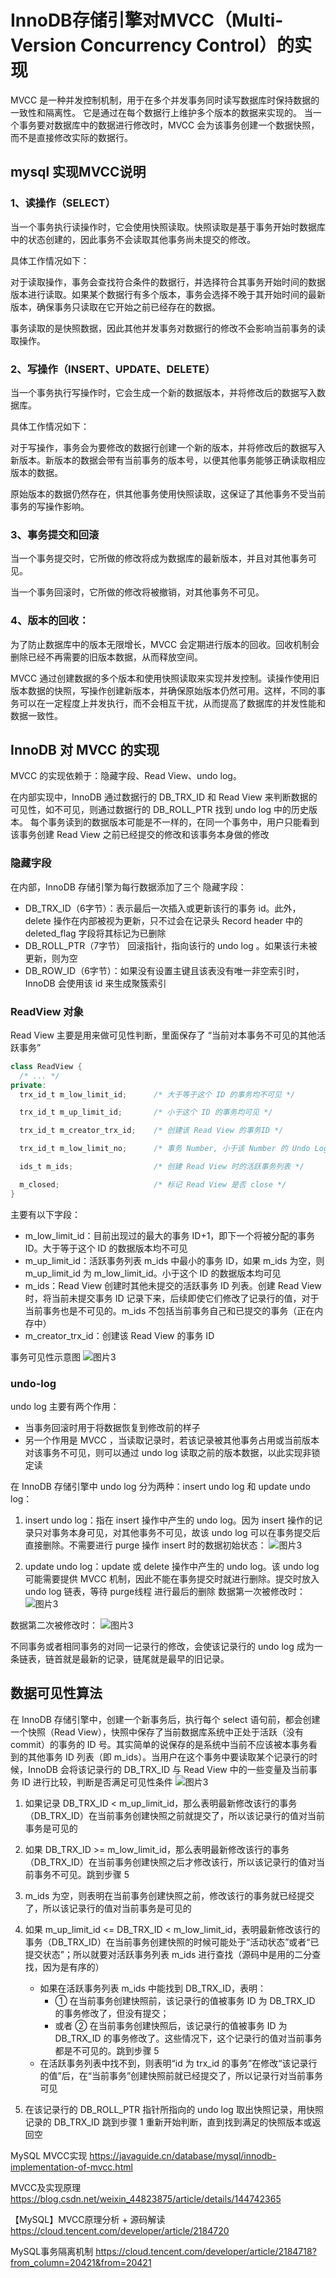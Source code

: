 # InnoDB存储引擎对MVCC（Multi-Version Concurrency Control）的实现

MVCC 是一种并发控制机制，用于在多个并发事务同时读写数据库时保持数据的一致性和隔离性。 它是通过在每个数据行上维护多个版本的数据来实现的。
当一个事务要对数据库中的数据进行修改时，MVCC 会为该事务创建一个数据快照，而不是直接修改实际的数据行。
## mysql 实现MVCC说明 

### 1、读操作（SELECT）
当一个事务执行读操作时，它会使用快照读取。快照读取是基于事务开始时数据库中的状态创建的，因此事务不会读取其他事务尚未提交的修改。

具体工作情况如下：

对于读取操作，事务会查找符合条件的数据行，并选择符合其事务开始时间的数据版本进行读取。如果某个数据行有多个版本，事务会选择不晚于其开始时间的最新版本，确保事务只读取在它开始之前已经存在的数据。

事务读取的是快照数据，因此其他并发事务对数据行的修改不会影响当前事务的读取操作。

### 2、写操作（INSERT、UPDATE、DELETE）
当一个事务执行写操作时，它会生成一个新的数据版本，并将修改后的数据写入数据库。

具体工作情况如下：

对于写操作，事务会为要修改的数据行创建一个新的版本，并将修改后的数据写入新版本。新版本的数据会带有当前事务的版本号，以便其他事务能够正确读取相应版本的数据。

原始版本的数据仍然存在，供其他事务使用快照读取，这保证了其他事务不受当前事务的写操作影响。

### 3、事务提交和回滚
当一个事务提交时，它所做的修改将成为数据库的最新版本，并且对其他事务可见。

当一个事务回滚时，它所做的修改将被撤销，对其他事务不可见。

### 4、版本的回收：
为了防止数据库中的版本无限增长，MVCC 会定期进行版本的回收。回收机制会删除已经不再需要的旧版本数据，从而释放空间。 

MVCC 通过创建数据的多个版本和使用快照读取来实现并发控制。读操作使用旧版本数据的快照，写操作创建新版本，并确保原始版本仍然可用。这样，不同的事务可以在一定程度上并发执行，而不会相互干扰，从而提高了数据库的并发性能和数据一致性。

## InnoDB 对 MVCC 的实现
MVCC 的实现依赖于：隐藏字段、Read View、undo log。

在内部实现中，InnoDB 通过数据行的 DB_TRX_ID 和 Read View 来判断数据的可见性，如不可见，则通过数据行的 DB_ROLL_PTR 找到 undo log 中的历史版本。
每个事务读到的数据版本可能是不一样的，在同一个事务中，用户只能看到该事务创建 Read View 之前已经提交的修改和该事务本身做的修改

### 隐藏字段
在内部，InnoDB 存储引擎为每行数据添加了三个 隐藏字段：
* DB_TRX_ID（6字节）：表示最后一次插入或更新该行的事务 id。此外，delete 操作在内部被视为更新，只不过会在记录头 Record header 中的 deleted_flag 字段将其标记为已删除
* DB_ROLL_PTR（7字节） 回滚指针，指向该行的 undo log 。如果该行未被更新，则为空
* DB_ROW_ID（6字节）：如果没有设置主键且该表没有唯一非空索引时，InnoDB 会使用该 id 来生成聚簇索引

### ReadView 对象
Read View 主要是用来做可见性判断，里面保存了 “当前对本事务不可见的其他活跃事务”
```java
class ReadView {
  /* ... */
private:
  trx_id_t m_low_limit_id;      /* 大于等于这个 ID 的事务均不可见 */

  trx_id_t m_up_limit_id;       /* 小于这个 ID 的事务均可见 */

  trx_id_t m_creator_trx_id;    /* 创建该 Read View 的事务ID */

  trx_id_t m_low_limit_no;      /* 事务 Number, 小于该 Number 的 Undo Logs 均可以被 Purge */

  ids_t m_ids;                  /* 创建 Read View 时的活跃事务列表 */

  m_closed;                     /* 标记 Read View 是否 close */
}
```
主要有以下字段：
* m_low_limit_id：目前出现过的最大的事务 ID+1，即下一个将被分配的事务 ID。大于等于这个 ID 的数据版本均不可见
* m_up_limit_id：活跃事务列表 m_ids 中最小的事务 ID，如果 m_ids 为空，则 m_up_limit_id 为 m_low_limit_id。小于这个 ID 的数据版本均可见
* m_ids：Read View 创建时其他未提交的活跃事务 ID 列表。创建 Read View时，将当前未提交事务 ID 记录下来，后续即使它们修改了记录行的值，对于当前事务也是不可见的。m_ids 不包括当前事务自己和已提交的事务（正在内存中）
* m_creator_trx_id：创建该 Read View 的事务 ID

事务可见性示意图
![图片3](../../src/main/resources/static/image/mysql/read_view.png)

### undo-log
undo log 主要有两个作用：
* 当事务回滚时用于将数据恢复到修改前的样子
* 另一个作用是 MVCC ，当读取记录时，若该记录被其他事务占用或当前版本对该事务不可见，则可以通过 undo log 读取之前的版本数据，以此实现非锁定读

在 InnoDB 存储引擎中 undo log 分为两种：insert undo log 和 update undo log：
1. insert undo log：指在 insert 操作中产生的 undo log。因为 insert 操作的记录只对事务本身可见，对其他事务不可见，故该 undo log 可以在事务提交后直接删除。不需要进行 purge 操作
   insert 时的数据初始状态：
![图片3](../../src/main/resources/static/image/mysql/undo_log1.png)

2. update undo log：update 或 delete 操作中产生的 undo log。该 undo log可能需要提供 MVCC 机制，因此不能在事务提交时就进行删除。提交时放入 undo log 链表，等待 purge线程 进行最后的删除
   数据第一次被修改时：
![图片3](../../src/main/resources/static/image/mysql/undo_log2.png)

数据第二次被修改时：
![图片3](../../src/main/resources/static/image/mysql/undo_log3.png)

不同事务或者相同事务的对同一记录行的修改，会使该记录行的 undo log 成为一条链表，链首就是最新的记录，链尾就是最早的旧记录。


## 数据可见性算法
在 InnoDB 存储引擎中，创建一个新事务后，执行每个 select 语句前，都会创建一个快照（Read View），快照中保存了当前数据库系统中正处于活跃（没有 commit）的事务的 ID 号。其实简单的说保存的是系统中当前不应该被本事务看到的其他事务 ID 列表（即 m_ids）。当用户在这个事务中要读取某个记录行的时候，InnoDB 会将该记录行的 DB_TRX_ID 与 Read View 中的一些变量及当前事务 ID 进行比较，判断是否满足可见性条件
![图片3](../../src/main/resources/static/image/mysql/visible.png)

1. 如果记录 DB_TRX_ID < m_up_limit_id，那么表明最新修改该行的事务（DB_TRX_ID）在当前事务创建快照之前就提交了，所以该记录行的值对当前事务是可见的
2. 如果 DB_TRX_ID >= m_low_limit_id，那么表明最新修改该行的事务（DB_TRX_ID）在当前事务创建快照之后才修改该行，所以该记录行的值对当前事务不可见。跳到步骤 5
3. m_ids 为空，则表明在当前事务创建快照之前，修改该行的事务就已经提交了，所以该记录行的值对当前事务是可见的

4. 如果 m_up_limit_id <= DB_TRX_ID < m_low_limit_id，表明最新修改该行的事务（DB_TRX_ID）在当前事务创建快照的时候可能处于“活动状态”或者“已提交状态”；所以就要对活跃事务列表 m_ids 进行查找（源码中是用的二分查找，因为是有序的）
   * 如果在活跃事务列表 m_ids 中能找到 DB_TRX_ID，表明：
     * ① 在当前事务创建快照前，该记录行的值被事务 ID 为 DB_TRX_ID 的事务修改了，但没有提交；
     * 或者 ② 在当前事务创建快照后，该记录行的值被事务 ID 为 DB_TRX_ID 的事务修改了。这些情况下，这个记录行的值对当前事务都是不可见的。跳到步骤 5
   * 在活跃事务列表中找不到，则表明“id 为 trx_id 的事务”在修改“该记录行的值”后，在“当前事务”创建快照前就已经提交了，所以记录行对当前事务可见
5. 在该记录行的 DB_ROLL_PTR 指针所指向的 undo log 取出快照记录，用快照记录的 DB_TRX_ID 跳到步骤 1 重新开始判断，直到找到满足的快照版本或返回空


MySQL MVCC实现 https://javaguide.cn/database/mysql/innodb-implementation-of-mvcc.html

MVCC及实现原理 https://blog.csdn.net/weixin_44823875/article/details/144742365

【MySQL】MVCC原理分析 + 源码解读 https://cloud.tencent.com/developer/article/2184720

MySQL事务隔离机制 https://cloud.tencent.com/developer/article/2184718?from_column=20421&from=20421
